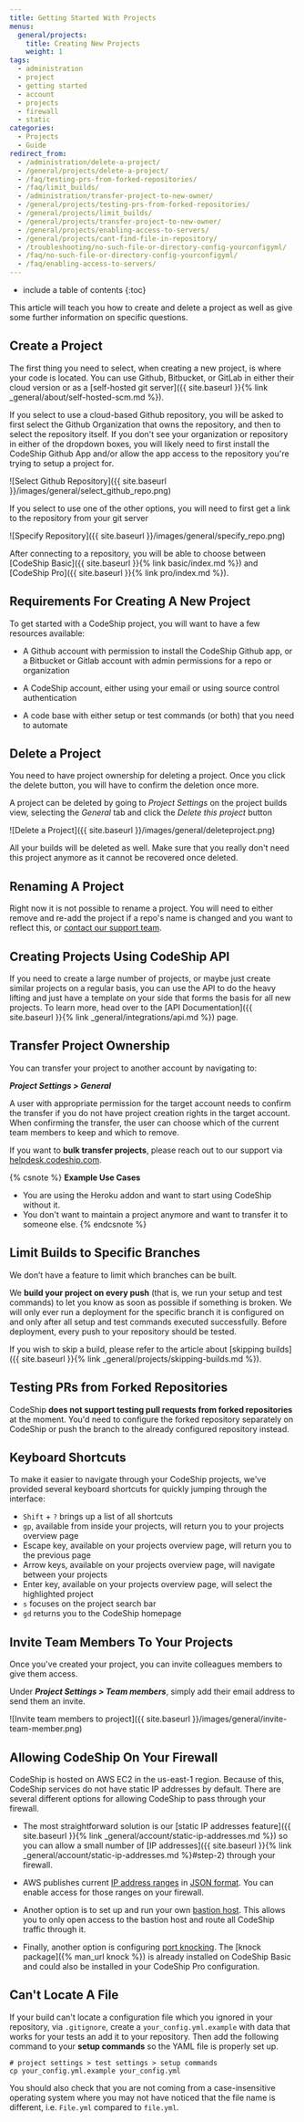 ```yaml
---
title: Getting Started With Projects
menus:
  general/projects:
    title: Creating New Projects
    weight: 1
tags:
  - administration
  - project
  - getting started
  - account
  - projects
  - firewall
  - static
categories:
  - Projects
  - Guide
redirect_from:
  - /administration/delete-a-project/
  - /general/projects/delete-a-project/
  - /faq/testing-prs-from-forked-repositories/
  - /faq/limit_builds/
  - /administration/transfer-project-to-new-owner/
  - /general/projects/testing-prs-from-forked-repositories/
  - /general/projects/limit_builds/
  - /general/projects/transfer-project-to-new-owner/
  - /general/projects/enabling-access-to-servers/
  - /general/projects/cant-find-file-in-repository/
  - /troubleshooting/no-such-file-or-directory-config-yourconfigyml/
  - /faq/no-such-file-or-directory-config-yourconfigyml/
  - /faq/enabling-access-to-servers/
---
```


* include a table of contents
{:toc}

This article will teach you how to create and delete a project as well as give some further information on specific questions.

## Create a Project

The first thing you need to select, when creating a new project, is where your code is located. You can use Github, Bitbucket, or GitLab in either their cloud version or as a [self-hosted git server]({{ site.baseurl }}{% link _general/about/self-hosted-scm.md %}).

If you select to use a cloud-based Github repository, you will be asked to first select the Github Organization that owns the repository, and then to select the repository itself. If you don't see your organization or repository in either of the dropdown boxes, you will likely need to first install the CodeShip Github App and/or allow the app access to the repository you're trying to setup a project for.

![Select Github Repository]({{ site.baseurl }}/images/general/select_github_repo.png)

If you select to use one of the other options, you will need to first get a link to the repository from your git server

![Specify Repository]({{ site.baseurl }}/images/general/specify_repo.png)

After connecting to a repository, you will be able to choose between [CodeShip Basic]({{ site.baseurl }}{% link basic/index.md %}) and [CodeShip Pro]({{ site.baseurl }}{% link pro/index.md %}).

## Requirements For Creating A New Project

To get started with a CodeShip project, you will want to have a few resources available:

- A Github account with permission to install the CodeShip Github app, or a Bitbucket or Gitlab account with admin permissions for a repo or organization

- A CodeShip account, either using your email or using source control authentication

- A code base with either setup or test commands (or both) that you need to automate

## Delete a Project
You need to have project ownership for deleting a project. Once you click the delete button, you will have to confirm the deletion once more.

 A project can be deleted by going to _Project Settings_ on the project builds view, selecting the _General_ tab and click the _Delete this project_ button

![Delete a Project]({{ site.baseurl }}/images/general/deleteproject.png)

All your builds will be deleted as well. Make sure that you really don't need this project anymore as it cannot be recovered once deleted.

## Renaming A Project
Right now it is not possible to rename a project. You will need to either remove and re-add the project if a repo's name is changed and you want to reflect this, or [contact our support team](email:helpdesk@CodeShip.com).

## Creating Projects Using CodeShip API

If you need to create a large number of projects, or maybe just create similar projects on a regular basis, you can use the API to do the heavy lifting and just have a template on your side that forms the basis for all new projects. To learn more, head over to the [API Documentation]({{ site.baseurl }}{% link _general/integrations/api.md %}) page.

## Transfer Project Ownership
You can transfer your project to another account by navigating to:

***Project Settings > General***

A user with appropriate permission for the target account needs to confirm the transfer if you do not have project creation rights in the target account. When confirming the transfer, the user can choose which of the current team members to keep and which to remove.

If you want to **bulk transfer projects**, please reach out to our support via [helpdesk.codeship.com](https://helpdesk.codeship.com).

{% csnote  %}
**Example Use Cases**
* You are using the Heroku addon and want to start using CodeShip without it.
* You don't want to maintain a project anymore and want to transfer it to someone else.
{% endcsnote %}

## Limit Builds to Specific Branches
We don’t have a feature to limit which branches can be built.

We **build your project on every push** (that is, we run your setup and test commands) to let you know as soon as possible if something is broken. We will only ever run a deployment for the specific branch it is configured on and only after all setup and test commands executed successfully. Before deployment, every push to your repository should be tested.

If you wish to skip a build, please refer to the article about [skipping builds]({{ site.baseurl }}{% link _general/projects/skipping-builds.md %}).

## Testing PRs from Forked Repositories

CodeShip **does not support testing pull requests from forked repositories** at the moment. You'd need to configure the forked repository separately on CodeShip or push the branch to the already configured repository instead.

## Keyboard Shortcuts

To make it easier to navigate through your CodeShip projects, we've provided several keyboard shortcuts for quickly jumping through the interface:

- `Shift` + `?` brings up a list of all shortcuts
- `gp`, available from inside your projects, will return you to your projects overview page
- Escape key, available on your projects overview page, will return you to the previous page
- Arrow keys, available on your projects overview page, will navigate between your projects
- Enter key, available on your projects overview page, will select the highlighted project
- `s` focuses on the project search bar
- `gd` returns you to the CodeShip homepage

## Invite Team Members To Your Projects

Once you've created your project, you can invite colleagues members to give them access.

Under ***Project Settings > Team members***, simply add their email address to send them an invite.

![Invite team members to project]({{ site.baseurl }}/images/general/invite-team-member.png)

## Allowing CodeShip On Your Firewall

CodeShip is hosted on AWS EC2 in the us-east-1 region. Because of this, CodeShip services do not have static IP addresses by default. There are several different options for allowing CodeShip to pass through your firewall.

* The most straightforward solution is our [static IP addresses feature]({{ site.baseurl }}{% link _general/account/static-ip-addresses.md %}) so you can allow a small number of [IP addresses]({{ site.baseurl }}{% link _general/account/static-ip-addresses.md %}#step-2) through your firewall.

* AWS publishes current [IP address ranges](https://docs.aws.amazon.com/general/latest/gr/aws-ip-ranges.html) in [JSON format](https://ip-ranges.amazonaws.com/ip-ranges.json). You can enable access for those ranges on your firewall.

* Another option is to set up and run your own [bastion host](https://en.wikipedia.org/wiki/Bastion_host). This allows you to only open access to the bastion host and route all CodeShip traffic through it.

* Finally, another option is configuring [port knocking](https://help.ubuntu.com/community/PortKnocking). The [knock package]({% man_url knock %}) is already installed on CodeShip Basic and could also be installed in your CodeShip Pro configuration.

## Can't Locate A File

If your build can't locate a configuration file which you ignored in your repository, via `.gitignore`, create a `your_config.yml.example` with data that works for your tests an add it to your repository. Then add the following command to your **setup commands** so the YAML file is properly set up.

```shell
# project settings > test settings > setup commands
cp your_config.yml.example your_config.yml
```

You should also check that you are not coming from a case-insensitive operating system where you may not have noticed that the file name is different, i.e. `File.yml` compared to `file.yml`.
